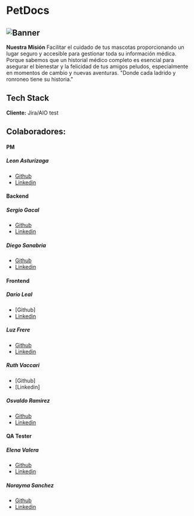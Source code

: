 # PetDocs

## ![Banner](https://github.com/No-Country/S15-21-M-Python-Js/assets/149704038/36755634-694b-4de7-82dd-bfc35c9ddd9c)

**Nuestra Misión** 
Facilitar el cuidado de tus mascotas proporcionando un lugar seguro y accesible para gestionar toda su información médica. Porque sabemos que un historial médico completo es esencial para asegurar el bienestar y la felicidad de tus amigos peludos, especialmente en momentos de cambio y nuevas aventuras. 
"Donde cada ladrido y ronroneo tiene su historia."

## Tech Stack

**Cliente:** Jira/AIO test


## Colaboradores:

#### PM

##### Leon Asturizaga

- [Github](https://github.com/leonasturizaga)
- [Linkedin](https://www.linkedin.com/in/leon-asturizaga-94a80377/)

#### Backend 

##### Sergio Gacal

- [Github](https://github.com/SergioGacal)
- [Linkedin ](https://www.linkedin.com/in/sergiogacal/)

##### Diego Sanabria

- [Github](https://github.com/sanabriadiego)
- [Linkedin](https://www.linkedin.com/in/sanabriadiego/)

#### Frontend

##### Dario Leal

- [Github]
- [Linkedin](www.linkedin.com/in/dario-adrian-leal)

##### Luz Frere

- [Github](https://github.com/Frere-Luz)
- [Linkedin](https://www.linkedin.com/in/luzfrere)

##### Ruth Vaccari

- [Github]
- [Linkedin]

##### Osvaldo Ramirez

- [Github](https://github.com/OsvaldoRamirez97)
- [Linkedin](https://www.linkedin.com/in/osvaldo-g-ramirez/)

#### QA Tester

##### Elena Valera

- [Github](https://github.com/ElenaValera)
- [Linkedin](www.linkedin.com/in/elena-valera)

##### Norayma Sanchez

- [Github](https://github.com/Norayma)
- [Linkedin](https://www.linkedin.com/in/norayma-sanchez-203282133/)
